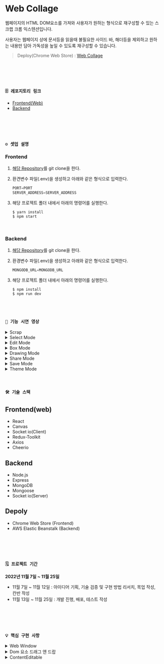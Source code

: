 # Web Collage

 웹페이지의 HTML DOM요소를 가져와 사용자가 원하는 형식으로 재구성할 수 있는 스크랩 크롬 익스텐션입니다.

사용자는 웹페이지 상에 문서등을 읽을때 불필요한 사이드 바, 해더등을 제외하고 원하는 내용만 담아 가독성을 높일 수 있도록 재구성할 수 있습니다.

> Deploy(Chrome Web Store) : [Web Collage](https://chrome.google.com/webstore/detail/web-collage/pdiapdjejpnapdhjnlnifjkkddephbkb?hl=ko&authuser=0)
#
<br/>
<br/>

### `🗄 레포지토리 링크`

- [Frontend(Web)](https://github.com/serbi2012/web-collage-frontend)
- [Backend](https://github.com/serbi2012/web-collage-backend)

#
<br/>
<br/>

### `⚙️ 셋업 설명`

### Frontend

1. [해당 Repository](https://github.com/serbi2012/web-collage-frontend)를 git clone을 한다.
2. 환견변수 파일(.env)을 생성하고 아래와 같은 형식으로 입력한다.
    
    ```jsx
    PORT=PORT
    SERVER_ADDRESS=SERVER_ADDRESS
    ```
    
3. 해당 프로젝트 폴더 내에서 아래의 명령어를 실행한다.
    
    ```jsx
    $ yarn install
    $ npm start
    ```
    
<br/>

### Backend

1. [해당 Repository](https://github.com/serbi2012/web-collage-backend)를 git clone을 한다.
2. 환경변수 파일(.env)을 생성하고 아래와 같은 형식으로 입력한다.
    
    ```jsx
    MONGODB_URL=MONGODB_URL
    ```
    
3. 해당 프로젝트 폴더 내에서 아래의 명령어를 실행한다.
    
    ```jsx
    $ npm install
    $ npm run dev
    ```
    
<br/>  
<br/>    

### `🎥 기능 시연 영상`

<details>
  <summary>Scrap</summary>
  
https://user-images.githubusercontent.com/99075014/204039646-bd28d3da-d5f5-4fbe-a28a-6ac68852f103.mov

</details>

<details>
  <summary>Select Mode</summary>
  
https://user-images.githubusercontent.com/99075014/204039674-25289de2-d466-462e-ae51-c4e8dbee43ca.mov

</details>

<details>
  <summary>Edit Mode</summary>
  
https://user-images.githubusercontent.com/99075014/204039700-73fd32f2-3e86-4c29-b151-eb872bbb984f.mov

</details>

<details>
  <summary>Box Mode</summary>
  
https://user-images.githubusercontent.com/99075014/204039717-89e088cd-cc32-436f-99b8-31485b115f97.mov

</details>


<details>
  <summary>Drawing Mode</summary>
  
https://user-images.githubusercontent.com/99075014/204039740-0c5bf28c-e446-4a4f-8f9a-c9ca94c1bb6c.mov

</details>

<details>
  <summary>Share Mode</summary>

https://user-images.githubusercontent.com/99075014/204039763-73f38fbb-bda4-43cb-a5a1-9d397e2281c5.mov

</details>

<details>
  <summary>Save Mode</summary>
  
https://user-images.githubusercontent.com/99075014/204039784-8aa35b64-f03d-468b-a898-8554079ae852.mov

</details>

<details>
  <summary>Theme Mode</summary>

https://user-images.githubusercontent.com/99075014/204039800-67c25fe5-df90-4a74-a1ea-a2369fdfa83e.mov

</details>

<br/>
<br/>

### `🛠 기술 스택`

## Frontend(web)

- React
- Canvas
- Socket io(Client)
- Redux-Toolkit
- Axios
- Cheerio

## Backend

- Node.js
- Express
- MongoDB
- Mongoose
- Socket io(Server)

## Depoly

- Chrome Web Store (Frontend)
- AWS Elastic Beanstalk (Backend)

#
<br/>
<br/>

### `🗓 프로젝트 기간`

**2022년 11월 7일 ~ 11월 25일**

- 11월 7일 ~ 11월 12일 : 아이디어 기획, 기술 검증 및 구현 방법 리서치, 목업 작성, 칸반 작성
- 11월 13일 ~ 11월 25일 : 개발 진행, 배포, 테스트 작성

#
<br/>
<br/>

### `💡 핵심 구현 사항`

<details>
  <summary>Web Window</summary>
  
  Web Window는 사용자가 지정한 url에 해당하는 웹페이지를 보여주는 창이다. 사용자가 실제로 사용하는 웹페이지와 동일한 사용자 경험을 제공하기 위해서는 원본 웹페이지와 유사한 모습이어야 했다. 그리고 구현된 웹페이지에서 Dom 요소를 가져올 수 있어야 했다.
  
  처음 선택한 구현 방법은 iframe 이었다. iframe의 src 속성에 사용자가 지정한 URL을 추가하여 해당 웹페이지를 구현하는 것이었다. 하지만 google, naver 등 x-frame-options이 허용되지 않는 사이트는 접근이 불가능한 이슈가 있었다. 하지만 나는 Chrome Extension이라는 특성을 살려 chrome.webRequest라는 Chrome API를 통하여 x-frame-options을 우회하는 방법으로 해당 이슈를 해결했었다. 하지만 이러한 방법에는 큰 문제가 있었다. 바로 XSS를 비롯한 보안 이슈였다. iframe은 악의적인 사용자가 치명적인 플러그인 실행, 사용자의 클릭, 키 입력 도용 등을 유발할 수 있다. 이러한 보안적인 이유의 연장선상으로 cross-domain 간의 iframe DOM 접근 또한 차단되어 있었다.

  때문에 해당 웹페이지의 HTMLstring을 가져와 직접 구현하는 방향으로 선회하였다. 사용자가 지정한 URL을 axios를 통해 GET 요청을 하여 HTMLstring을 가져왔다. 그리고 해당 HTMLstring을 dangerouslySetInnerHTML을 통해 렌더링 하였다. 하지만 이 경우 Image, Video, Script, Link 등의 리소스를 제대로 불러오지 못하는 이슈가 있었다. 원인은 해당 리소스들의 경로가 상대 경로로 구성되었기 때문이었다. 때문에 cheerio를 통하여 HTMLstring 내에 상대 경로들을 source domain을 통한 절대 경로로 바꾸어주었다. 그 결과 정상적으로 Web Window가 구현이 되었다.

<br/>
<br/>

</details>

<details>
  <summary>Dom 요소 드래그 앤 드랍</summary>
  
React 환경에서 드래그 앤 드롭을 구현하고 싶다면 다양한 방법이 있다. 그중 가장 편리하고 빠른 방법은 react-beautiful-dnd과 같은 라이브러리를 사용하는 방법이다. 하지만 단순히 기능 구연만을 하는 것이 아니라 그 기능이 어떠한 원리로 구성되어 있는지를 배워가는 것이 더 가치 있다고 판단하여 드래그 앤 드롭을 라이브러리 없이 직접 구현하기로 결정하였다.
  
드래그 앤 드롭은 크게 3가지의 단계로 나뉜다. `mousedown, mousemove, mouseup` 이벤트가 발생할 때이다.
  
`mousedown`이 발생하면 마우스 위치에 있는 요소 즉, `event.target`을 가져온다. 그리고 현재 드래그 중임을 나타내는 dragging 변수를 ture로 바꾼다.
  
`mousemove`가 발생하면 해당 요소의 top, left 속성을 마우스의 위치 clientY, X와 동기화시킨다.
  
`mouseup` 이벤트가 발생하면 현재 마우스가 위치한 Element에 드래그한 DOM 요소를 넣는다.

하지만 드래그 앤 드롭이 완료되면 Web Window에 있는 요소가 사라지는 현상이 발생했다. 원인은 `insertAdjacentElement`가 실행되면 2번째 인자에 해당하는 노드는 사라지기 때문이었다. 때문에 `cloneNode(true)`를 사용하여 해당 노드를 깊은 복사한 노드를 insertAdjacentElement 하도록 로직을 수정하여 해결했다.

<br/>
<br/>

</details>

<details>
  <summary>ContentEditable</summary>
  
Edit Mode 구현에서 가장 중요한 점은 사용자가 수정을 할 때 해당 태그에 직접 입력 및 수정할 수 있어야 한다는 것이었다. 그리고 그 과정에서 해당 DOM 요소의 style 속성 또한 유지되어야 했다.
  
처음 선택한 구현 방법은 사용자가 선택한 요소를 innerText를 통해 수정하는 방법이었다. 사용자가 선택한 요소의 Text를 숨겨진 input을 통해 수정하는 방법이었다. 하지만 해당 방법으로 구현 시 커서의 구현이 어려웠다. 그리고 Edit Mode에서만 수정이 가능하도록 해당 input에 focus를 강제하는 로직 구현에도 난항이 계속되었다.
  
관련 레퍼런스를 리서치 중 ContentEditable이라는 속성을 발견하였다. ContentEditable 속성은 HTML 요소를 input이나 textarea처럼 텍스트를 작성하고 수정할 수 있는 상태로 만들어준다. ContentEditable의 이점은 단순히 텍스트를 추가, 제거하는 것만이 아니라 Bold, Underline 등 텍스트 중 일부분의 요소만 스타일을 변경하는 것이 가능하다는 것이다. 해당 속성을 적용함으로써 사용자가 Edit Mode 적용 시 텍스트 에디터를 사용하는듯한 사용자 경험을 제공할 수 있었다.

<br/>
<br/>

  </details>

<br/>
<br/>
